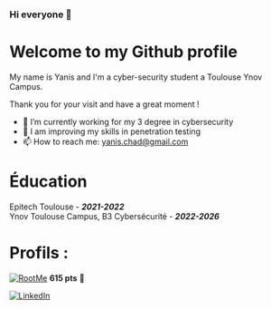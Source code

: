### Hi everyone 👋

# Welcome to my Github profile

My name is Yanis and I'm a cyber-security student a Toulouse Ynov Campus.

Thank you for your visit and have a great moment !

- 🔭 I’m currently working for my 3 degree in cybersecurity
- 🌱 I am improving my skills in penetration testing 
- 📫 How to reach me: yanis.chad@gmail.com

# Éducation
Epitech Toulouse - _**2021-2022**_\
Ynov Toulouse Campus, B3 Cybersécurité - _**2022-2026**_

# Profils : 
[![RootMe](https://img.shields.io/badge/Root%20Me-000000.svg?style=for-the-badge&logo=Root-Me&logoColor=white)](https://www.root-me.org/yanis-329280?lang=fr#a26194da15c7b8057936aeac2bb7ecae)  **615 pts** 🎯

[![LinkedIn](https://img.shields.io/badge/LinkedIn-0A66C2.svg?style=for-the-badge&logo=LinkedIn&logoColor=white)](https://www.linkedin.com/in/yanis-chad) 
